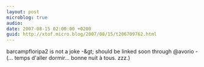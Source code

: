 ```yaml
---
layout: post
microblog: true
audio: 
date: 2007-08-15 02:00:00 +0200
guid: http://xtof.micro.blog/2007/08/15/t206709762.html
---
```

barcampfloripa2 is not a joke -&amp;gt; should be linked soon through @avorio - (...  temps d'aller dormir... bonne nuit à tous. zzz.)
